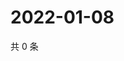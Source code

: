 # 2022-01-08

共 0 条

<!-- BEGIN WEIBO -->
<!-- 最后更新时间 Sat Jan 08 2022 16:18:30 GMT+0800 (China Standard Time) -->

<!-- END WEIBO -->
